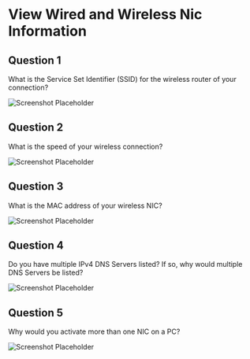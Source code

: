 # View Wired and Wireless Nic Information 

## Question 1

What is the Service Set Identifier (SSID) for the wireless router of your connection?

![Screenshot Placeholder](screenshot_placeholder.png)

## Question 2

What is the speed of your wireless connection?

![Screenshot Placeholder](screenshot_placeholder.png)

## Question 3

What is the MAC address of your wireless NIC?

![Screenshot Placeholder](screenshot_placeholder.png)

## Question 4

Do you have multiple IPv4 DNS Servers listed? If so, why would multiple DNS Servers be listed?

![Screenshot Placeholder](screenshot_placeholder.png)

## Question 5

Why would you activate more than one NIC on a PC?

![Screenshot Placeholder](screenshot_placeholder.png)
